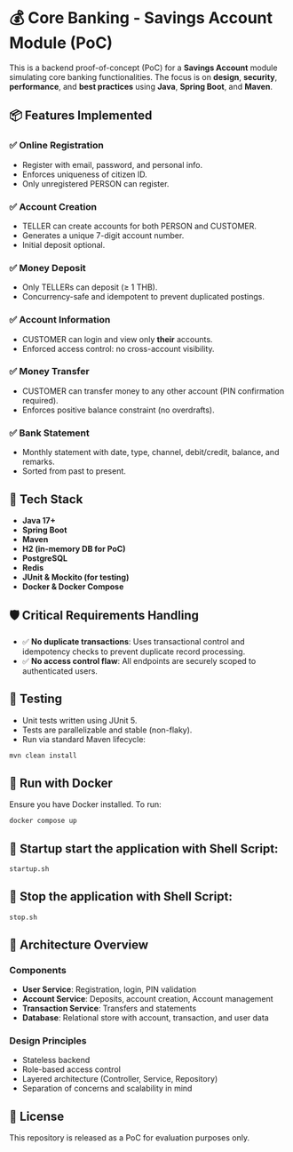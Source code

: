 # 💰 Core Banking - Savings Account Module (PoC)

This is a backend proof-of-concept (PoC) for a **Savings Account** module simulating core banking functionalities. The focus is on **design**, **security**, **performance**, and **best practices** using **Java**, **Spring Boot**, and **Maven**.

## 📦 Features Implemented

### ✅ Online Registration
- Register with email, password, and personal info.
- Enforces uniqueness of citizen ID.
- Only unregistered PERSON can register.

### ✅ Account Creation
- TELLER can create accounts for both PERSON and CUSTOMER.
- Generates a unique 7-digit account number.
- Initial deposit optional.

### ✅ Money Deposit
- Only TELLERs can deposit (≥ 1 THB).
- Concurrency-safe and idempotent to prevent duplicated postings.

### ✅ Account Information
- CUSTOMER can login and view only **their** accounts.
- Enforced access control: no cross-account visibility.

### ✅ Money Transfer
- CUSTOMER can transfer money to any other account (PIN confirmation required).
- Enforces positive balance constraint (no overdrafts).

### ✅ Bank Statement
- Monthly statement with date, type, channel, debit/credit, balance, and remarks.
- Sorted from past to present.

## 🚧 Tech Stack

- **Java 17+**
- **Spring Boot**
- **Maven**
- **H2 (in-memory DB for PoC)**
- **PostgreSQL**
- **Redis**
- **JUnit & Mockito (for testing)**
- **Docker & Docker Compose**

## 🛡️ Critical Requirements Handling

- ✅ **No duplicate transactions**: Uses transactional control and idempotency checks to prevent duplicate record processing.
- ✅ **No access control flaw**: All endpoints are securely scoped to authenticated users.

## 🧪 Testing

- Unit tests written using JUnit 5.
- Tests are parallelizable and stable (non-flaky).
- Run via standard Maven lifecycle:

```bash
mvn clean install
```

## 🐳 Run with Docker

Ensure you have Docker installed. To run:

```bash
docker compose up
```


## 🚀 Startup  start the application with Shell Script:
```sh
startup.sh
```

## 🛑 Stop the application with Shell Script:
```sh
stop.sh
```



## 📐 Architecture Overview

### Components
- **User Service**: Registration, login, PIN validation
- **Account Service**: Deposits, account creation, Account management
- **Transaction Service**: Transfers and statements
- **Database**: Relational store with account, transaction, and user data

### Design Principles
- Stateless backend
- Role-based access control
- Layered architecture (Controller, Service, Repository)
- Separation of concerns and scalability in mind

## 📄 License

This repository is released as a PoC for evaluation purposes only.

